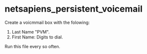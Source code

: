 # netsapiens_persistent_voicemail

Create a voicmmail box with the folowing:
 1. Last Name "PVM".
 2. First Name: Digits to dial.
 
 Run this file every so often.
